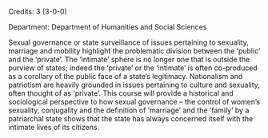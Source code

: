 Credits: 3 (3-0-0)

Department: Department of Humanities and Social Sciences

Sexual governance or state surveillance of issues pertaining to sexuality, marriage and mobility highlight the problematic division between the ‘public’ and the ‘private’. The ‘intimate’ sphere is no longer one that is outside the purview of states; indeed the ‘private’ or the ‘intimate’ is often co-produced as a corollary of the public face of a state’s legitimacy. Nationalism and patriotism are heavily grounded in issues pertaining to culture and sexuality, often thought of as ‘private’. This course will provide a historical and sociological perspective to how sexual governance – the control of women’s sexuality, conjugality and the definition of ‘marriage’ and the ‘family’ by a patriarchal state shows that the state has always concerned itself with the intimate lives of its citizens.